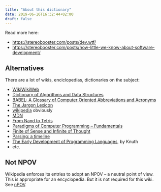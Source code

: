 ```yaml
---
title: "About this dictionary"
date: 2019-06-16T16:32:44+02:00
draft: false
---
```


Read more here:

- https://stereobooster.com/posts/dev.wtf/
- https://stereobooster.com/posts/how-little-we-know-about-software-development/

## Alternatives

There are a lot of wikis, enciclopedias, dictionaries on the subject:

- [WikiWikiWeb](https://wiki.c2.com/)
- [Dictionary of Algorithms and Data Structures](https://xlinux.nist.gov/dads/)
- [BABEL: A Glossary of Computer Oriented Abbreviations and Acronyms](https://www.arcelect.com/babel99.htm)
- [The Jargon Lexicon](http://www.catb.org/~esr/jargon/html/go01.html)
- [wikipedia](https://en.wikipedia.org/wiki/Main_Page) obviously
- [MDN](https://developer.mozilla.org/en-US/)
- [From Nand to Tetris](https://www.nand2tetris.org/)
- [Paradigms of Computer Programming – Fundamentals](https://www.edx.org/learn/computer-programming/universite-catholique-de-louvain-paradigms-of-computer-programming-fundamentals)
- [Finite of Sense and Infinite of Thought](https://pron.github.io/posts/computation-logic-algebra-pt1)
- [Parsing: a timeline](https://jeffreykegler.github.io/personal/timeline_v3)
- [The Early Development of Programming Languages](http://bitsavers.trailing-edge.com/pdf/stanford/cs_techReports/STAN-CS-76-562_EarlyDevelPgmgLang_Aug76.pdf), by Knuth
- etc.

## Not NPOV

Wikipedia enforces its entries to adopt an NPOV – a neutral point of view. This is appropriate for an encyclopedia. But it is not required for this wiki. See [nPOV](https://ncatlab.org/nlab/show/nPOV).
